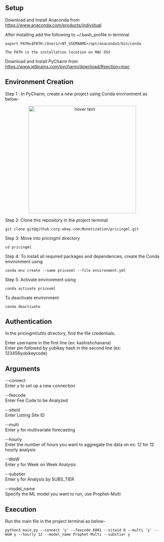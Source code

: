 ## Setup

Download and Install Anaconda from https://www.anaconda.com/products/individual

After installing add the following to ~/.bash_profile in terminal 

```buildoutcfg
export PATH=$PATH:/Users/<NT_USERNAME>/opt/anaconda3/bin/conda

The PATH is the installation location on MAC OSX
```

Download and Install PyCharm from https://www.jetbrains.com/pycharm/download/#section=mac

## Environment Creation

Step 1 : In PyCharm, create a new project using Conda environment as below-

<p align="center">
  <img src="create_project.png" width="350" title="hover text">
</p>

Step 2: Clone this repository in the project terminal
```buildoutcfg
git clone git@github.corp.ebay.com:Monetization/pricingml.git
```

Step 3: Move into pricingml directory
```buildoutcfg
cd pricingml
```

Step 4: To install all required packages and dependencies, create the Conda environment using
```buildoutcfg
conda env create --name pricexml --file environment.yml
```

Step 5: Activate environment using
```buildoutcfg
conda activate pricexml
```

To deactivate environment
```buildoutcfg
conda deactivate
```


## Authentication
 
 In the pricingml/utils directory, find the file credentials.
 
 Enter username in the first line (ex: kashishchanana)<br>
 Enter pin followed by yubikey hash in the second line (ex: 123456yubikeycode)
 
 
 ## Arguments

--connect<br>
Enter y to set up a new connection 

--feecode <br>
Enter Fee Code to be Analyzed

--siteid <br>
Enter Listing Site ID

--multi <br>
Enter y for multivariate forecasting 

--hourly <br>
Enter the number of hours you want to aggregate the data on ex: 12 for 12 hourly analysis

--WoW <br>
Enter y for Week on Week Analysis 

--substier <br>
Enter y for Analysis by SUBS_TIER 

--model_name <br>
Specify the ML model you want to run, use Prophet-Multi

## Execution

Run the main file in the project terminal as below- <br>

```buildoutcfg
python3 main.py --connect 'y' --feecode 6001 --siteid 0 --multi 'y' --WoW y --hourly 12 --model_name Prophet-Multi --substier y

```
 


